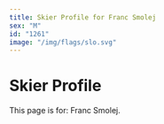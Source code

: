 ```yaml
---
title: Skier Profile for Franc Smolej
sex: "M"
id: "1261"
image: "/img/flags/slo.svg" 
---
```


# Skier Profile

This page is for: Franc Smolej.
    